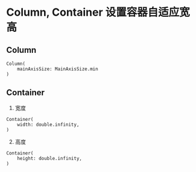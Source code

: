 # Column, Container 设置容器自适应宽高

## Column

```
Column(
    mainAxisSize: MainAxisSize.min
)
```

## Container
1. 宽度

```
Container(
    width: double.infinity,
)
```

2. 高度

```
Container(
    height: double.infinity,
)
```